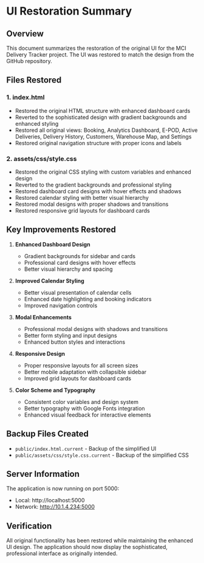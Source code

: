 # UI Restoration Summary

## Overview
This document summarizes the restoration of the original UI for the MCI Delivery Tracker project. The UI was restored to match the design from the GitHub repository.

## Files Restored

### 1. index.html
- Restored the original HTML structure with enhanced dashboard cards
- Reverted to the sophisticated design with gradient backgrounds and enhanced styling
- Restored all original views: Booking, Analytics Dashboard, E-POD, Active Deliveries, Delivery History, Customers, Warehouse Map, and Settings
- Restored original navigation structure with proper icons and labels

### 2. assets/css/style.css
- Restored the original CSS styling with custom variables and enhanced design
- Reverted to the gradient backgrounds and professional styling
- Restored dashboard card designs with hover effects and shadows
- Restored calendar styling with better visual hierarchy
- Restored modal designs with proper shadows and transitions
- Restored responsive grid layouts for dashboard cards

## Key Improvements Restored

1. **Enhanced Dashboard Design**
   - Gradient backgrounds for sidebar and cards
   - Professional card designs with hover effects
   - Better visual hierarchy and spacing

2. **Improved Calendar Styling**
   - Better visual presentation of calendar cells
   - Enhanced date highlighting and booking indicators
   - Improved navigation controls

3. **Modal Enhancements**
   - Professional modal designs with shadows and transitions
   - Better form styling and input designs
   - Enhanced button styles and interactions

4. **Responsive Design**
   - Proper responsive layouts for all screen sizes
   - Better mobile adaptation with collapsible sidebar
   - Improved grid layouts for dashboard cards

5. **Color Scheme and Typography**
   - Consistent color variables and design system
   - Better typography with Google Fonts integration
   - Enhanced visual feedback for interactive elements

## Backup Files Created

- `public/index.html.current` - Backup of the simplified UI
- `public/assets/css/style.css.current` - Backup of the simplified CSS

## Server Information

The application is now running on port 5000:
- Local: http://localhost:5000
- Network: http://10.1.4.234:5000

## Verification

All original functionality has been restored while maintaining the enhanced UI design. The application should now display the sophisticated, professional interface as originally intended.